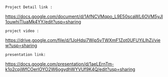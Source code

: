`Project Detail link :`

https://docs.google.com/document/d/1AfNCVMqpo_L9E50scaWL6OVM5yJl1ouwhiTIuaMk4YY/edit?usp=sharing

`project video :`

https://drive.google.com/file/d/1JoHdsi7Wip5vTWXmF1Zot0UFUYiLlhZj/view?usp=sharing

`presentation link:`
   
https://docs.google.com/presentation/d/1aeLErnTm-k1o2cpjWfCOerlOYO2W6ogydhWYVUf9K4Q/edit?usp=sharing
